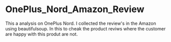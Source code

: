 # OnePlus_Nord_Amazon_Review

This a analysis on OnePlus Nord. I collected the review's in the Amazon using beautifulsoup. In this to cheak the product reviws where the customer are happy with this produt are not.
